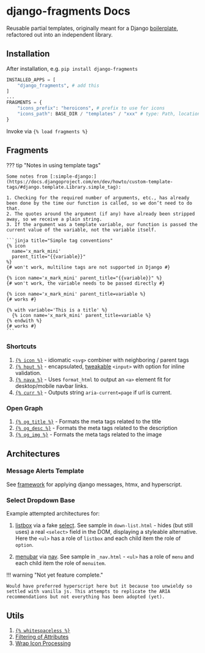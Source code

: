 # django-fragments Docs

Reusable partial templates, originally meant for a Django [boilerplate](https://start-django.fly.dev), refactored out into an independent library.

## Installation

After installation, e.g. `pip install django-fragments`

```py
INSTALLED_APPS = [
    "django_fragments", # add this
]
...
FRAGMENTS = {
    "icons_prefix": "heroicons", # prefix to use for icons
    "icons_path": BASE_DIR / "templates" / "xxx" # type: Path, location where svg icons will be stored
}
```

Invoke via `{% load fragments %}`

## Fragments

??? tip "Notes in using template tags"

    Some notes from [:simple-django:](https://docs.djangoproject.com/en/dev/howto/custom-template-tags/#django.template.Library.simple_tag):

    1. Checking for the required number of arguments, etc., has already been done by the time our function is called, so we don’t need to do that.
    2. The quotes around the argument (if any) have already been stripped away, so we receive a plain string.
    3. If the argument was a template variable, our function is passed the current value of the variable, not the variable itself.

    ```jinja title="Simple tag conventions"
    {% icon
      name='x_mark_mini'
      parent_title="{{variable}}"
    %}
    {# won't work, multiline tags are not supported in Django #}

    {% icon name='x_mark_mini' parent_title="{{variable}}" %}
    {# won't work, the variable needs to be passed directly #}

    {% icon name='x_mark_mini' parent_title=variable %}
    {# works #}

    {% with variable='This is a title' %}
      {% icon name='x_mark_mini' parent_title=variable %}
    {% endwith %}
    {# works #}
    ```

### Shortcuts

1. [`{% icon %}`](./fragments/icon.md) - idiomatic `<svg>` combiner with neighboring / parent tags
2. [`{% hput %}`](./fragments/hput.md) - encapsulated, [tweakable](https://github.com/jazzband/django-widget-tweaks) `<input>` with option for inline validation.
3. [`{% nava %}`](./fragments/nava.md#nava) - Uses `format_html` to output an `<a>` element fit for desktop/mobile navbar links.
4. [`{% curr %}`](./fragments/nava.md#curr) - Outputs string `aria-current=page` if url is current.

### Open Graph

1. [`{% og_title %}`](./fragments/og.md#og_title) - Formats the meta tags related to the title
2. [`{% og_desc %}`](./fragments/og.md#og_desc) - Formats the meta tags related to the description
3. [`{% og_img %}`](./fragments/og.md#og_img) - Formats the meta tags related to the image

## Architectures

### Message Alerts Template

See [framework](./architectures/msg.md) for applying django messages, htmx, and hyperscript.

### Select Dropdown Base

Example attempted architectures for:

1. [listbox](https://www.w3.org/WAI/ARIA/apg/patterns/listbox/) via a fake [select](./architectures/dropdown.md#listbox). See sample in `down-list.html` - hides (but still uses) a real `<select>` field in the DOM, displaying a styleable alternative. Here the `<ul>` has a role of `listbox` and each child item the role of `option`.

2. [menubar](https://www.w3.org/WAI/ARIA/apg/patterns/menubar/) via [nav](./architectures/dropdown.md#menubar). See sample  in `_nav.html` - `<ul>` has a role of `menu` and each child item the role of `menuitem`.

!!! warning "Not yet feature complete."

    Would have preferred hyperscript here but it because too unwieldy so settled with vanilla js. This attempts to replicate the ARIA recommendations but not everything has been adopted (yet).

## Utils

1. [`{% whitespaceless %}`](./utils.md#whitespaceless)
2. [Filtering of Attributes](./utils.md#filter-attributes)
3. [Wrap Icon Processing](./utils.md#wrap-icon)
